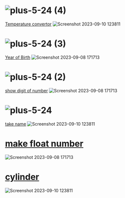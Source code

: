 # ![plus-5-24 (4)](https://github.com/yasinnorozzadeh/python-course2/assets/88095232/c2474066-73c7-4969-a248-ddabdfb85147)
[Temperature convertor]()
![Screenshot 2023-09-10 123811](https://github.com/yasinnorozzadeh/python-course2/assets/88095232/e6fc2e83-9f75-4283-855c-ebe88e0480d4)
# ![plus-5-24 (3)](https://github.com/yasinnorozzadeh/python-course2/assets/88095232/c35451f5-c3ba-4af4-8a3f-fe02d52fc516)
[Year of Birth]()
![Screenshot 2023-09-08 171713](https://github.com/yasinnorozzadeh/python-course2/assets/88095232/69c52ee4-932a-497b-a688-eebcc568a97b)
# ![plus-5-24 (2)](https://github.com/yasinnorozzadeh/python-course2/assets/88095232/25917f72-7aed-4244-9cbe-54b2fcf8fdd5)
[show digit of number]()
![Screenshot 2023-09-08 171713](https://github.com/yasinnorozzadeh/python-course2/assets/88095232/3f9d6654-0a8a-4ebb-ac03-9e34ba9f8e30)
# ![plus-5-24](https://github.com/yasinnorozzadeh/python-course2/assets/88095232/2afc7908-1d81-47ba-a4cd-0efb724de7be)
[take name]()
![Screenshot 2023-09-10 123811](https://github.com/yasinnorozzadeh/python-course2/assets/88095232/28955e82-7abb-40d9-955d-d99b08da11f1)
# [make float number]()
![Screenshot 2023-09-08 171713](https://github.com/yasinnorozzadeh/python-course2/assets/88095232/0c68919e-2f23-46f1-a2f8-0fbccb1a3eab)
# [cylinder]()
![Screenshot 2023-09-10 123811](https://github.com/yasinnorozzadeh/python-course2/assets/88095232/940f4de5-551f-4ee2-9923-ba21d19adf1f)

